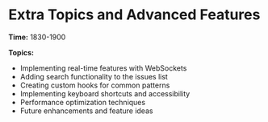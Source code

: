 # Extra Topics and Advanced Features

**Time:** 1830-1900

**Topics:**

- Implementing real-time features with WebSockets
- Adding search functionality to the issues list
- Creating custom hooks for common patterns
- Implementing keyboard shortcuts and accessibility
- Performance optimization techniques
- Future enhancements and feature ideas
